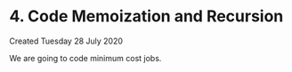 # 4. Code Memoization and Recursion
Created Tuesday 28 July 2020

We are going to code minimum cost jobs.

